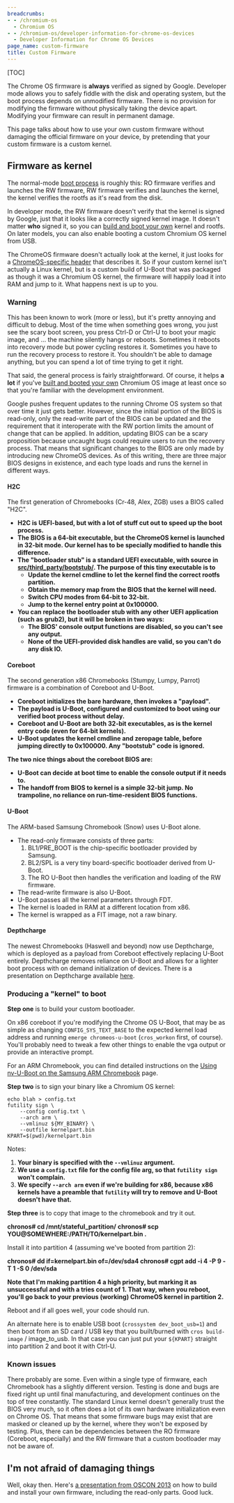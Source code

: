 ```yaml
---
breadcrumbs:
- - /chromium-os
  - Chromium OS
- - /chromium-os/developer-information-for-chrome-os-devices
  - Developer Information for Chrome OS Devices
page_name: custom-firmware
title: Custom Firmware
---
```


[TOC]

The Chrome OS firmware is **always** verified as signed by Google. Developer
mode allows you to safely fiddle with the disk and operating system, but the
boot process depends on unmodified firmware. There is no provision for modifying
the firmware without physically taking the device apart. Modifying your firmware
can result in permanent damage.

This page talks about how to use your own custom firmware without damaging the
official firmware on your device, by pretending that your custom firmware is a
custom kernel.

## Firmware as kernel

The normal-mode [boot process](/chromium-os/chromiumos-design-docs/disk-format)
is roughly this: RO firmware verifies and launches the RW firmware, RW firmware
verifies and launches the kernel, the kernel verifies the rootfs as it's read
from the disk.

In developer mode, the RW firmware doesn't verify that the kernel is signed by
Google, just that it looks like a correctly signed kernel image. It doesn't
matter **who** signed it, so you can [build and boot your
own](/chromium-os/developer-guide) kernel and rootfs. On later models, you can
also enable booting a custom Chromium OS kernel from USB.

The ChromeOS firmware doesn't actually look at the kernel, it just looks for a
[ChromeOS-specific
header](/chromium-os/chromiumos-design-docs/verified-boot-data-structures) that
describes it. So if your custom kernel isn't actually a Linux kernel, but is a
custom build of U-Boot that was packaged as though it was a Chromium OS kernel,
the firmware will happily load it into RAM and jump to it. What happens next is
up to you.

### Warning

This has been known to work (more or less), but it's pretty annoying and
difficult to debug. Most of the time when something goes wrong, you just see the
scary boot screen, you press Ctrl-D or Ctrl-U to boot your magic image, and ...
the machine silently hangs or reboots. Sometimes it reboots into recovery mode
but power cycling restores it. Sometimes you have to run the recovery process to
restore it. You shouldn't be able to damage anything, but you can spend a lot of
time trying to get it right.

That said, the general process is fairly straightforward. Of course, it helps
**a lot** if you've [built and booted your own](/chromium-os/developer-guide)
Chromium OS image at least once so that you're familiar with the development
environment.

Google pushes frequent updates to the running Chrome OS system so that over time
it just gets better. However, since the initial portion of the BIOS is
read-only, only the read-write part of the BIOS can be updated and the
requirement that it interoperate with the RW portion limits the amount of change
that can be applied. In addition, updating BIOS can be a scary proposition
because uncaught bugs could require users to run the recovery process. That
means that significant changes to the BIOS are only made by introducing new
ChromeOS devices. As of this writing, there are three major BIOS designs in
existence, and each type loads and runs the kernel in different ways.

#### **H2C**

The first generation of Chromebooks (Cr-48, Alex, ZGB) uses a BIOS called "H2C".

*   **H2C is UEFI-based, but with a lot of stuff cut out to speed up the
            boot process.**
*   **The BIOS is a 64-bit executable, but the ChromeOS kernel is
            launched in 32-bit mode. Our kernel has to be specially modified to
            handle this difference.**
*   **The "bootloader stub" is a standard UEFI executable, with source
            in
            [src/third_party/bootstub/](http://git.chromium.org/gitweb/?p=chromiumos/third_party/bootstub.git).
            The purpose of this tiny executable is to**
    *   **Update the kernel cmdline to let the kernel find the correct
                rootfs partition.**
    *   **Obtain the memory map from the BIOS that the kernel will
                need.**
    *   **Switch CPU modes from 64-bit to 32-bit.**
    *   **Jump to the kernel entry point at 0x100000.**
*   **You can replace the bootloader stub with any other UEFI
            application (such as grub2), but it will be broken in two ways:**
    *   **The BIOS' console output functions are disabled, so you can't
                see any output.**
    *   **None of the UEFI-provided disk handles are valid, so you can't
                do any disk IO.**

#### **Coreboot**

The second generation x86 Chromebooks (Stumpy, Lumpy, Parrot) firmware is a
combination of Coreboot and U-Boot.

*   **Coreboot initializes the bare hardware, then invokes a
            "payload".**
*   **The payload is U-Boot, configured and customized to boot using our
            verified boot process without delay.**
*   **Coreboot and U-Boot are both 32-bit executables, as is the kernel
            entry code (even for 64-bit kernels).**
*   **U-Boot updates the kernel cmdline and zeropage table, before
            jumping directly to 0x100000. Any "bootstub" code is ignored.**

**The two nice things about the coreboot BIOS are:**

*   **U-Boot can decide at boot time to enable the console output if it
            needs to.**
*   **The handoff from BIOS to kernel is a simple 32-bit jump. No
            trampoline, no reliance on run-time-resident BIOS functions.**

#### **U-Boot**

The ARM-based Samsung Chromebook (Snow) uses U-Boot alone.

*   The read-only firmware consists of three parts:
    1.  BL1/PRE_BOOT is the chip-specific bootloader provided by
                Samsung.
    2.  BL2/SPL is a very tiny board-specific bootloader derived from
                U-Boot.
    3.  The RO U-Boot then handles the verification and loading of the
                RW firmware.
*   The read-write firmware is also U-Boot.
*   U-Boot passes all the kernel parameters through FDT.
*   The kernel is loaded in RAM at a different location from x86.
*   The kernel is wrapped as a FIT image, not a raw binary.

#### **Depthcharge**

The newest Chromebooks (Haswell and beyond) now use Depthcharge, which is
deployed as a payload from Coreboot effectively replacing U-Boot entirely.
Depthcharge removes reliance on U-Boot and allows for a lighter boot process
with on demand initialization of devices. There is a presentation on Depthcharge
available
[here](/chromium-os/2014-firmware-summit/ChromeOS%20firmware%20summit%20-%20Depthcharge.pdf).

### Producing a "kernel" to boot

**Step one** is to build your custom bootloader.

On x86 coreboot if you're modifying the Chrome OS U-Boot, that may be as simple
as changing `CONFIG_SYS_TEXT_BASE` to the expected kernel load address and
running `emerge chromeos-u-boot` (`cros_workon` first, of course). You'll
probably need to tweak a few other things to enable the vga output or provide an
interactive prompt.

For an ARM Chromebook, you can find detailed instructions on the [Using
nv-U-Boot on the Samsung ARM Chromebook](/system/errors/NodeNotFound) page.

**Step two** is to sign your binary like a Chromium OS kernel:

```none
echo blah > config.txt
futility sign \
    --config config.txt \
    --arch arm \
    --vmlinuz ${MY_BINARY} \
    --outfile kernelpart.bin
KPART=$(pwd)/kernelpart.bin
```

Notes:

1.  **Your binary is specified with the **`--vmlinuz`** argument.**
2.  **We use a `config.txt` file for the config file arg, so that
            `futility sign` won't complain.**
3.  **We specify `--arch arm` even if we're building for x86, because
            x86 kernels have a preamble that `futility` will try to remove
            and U-Boot doesn't have that.**

**Step three** is to copy that image to the chromebook and try it out.

**chronos# cd /mnt/stateful_partition/**
**chronos# scp YOU@SOMEWHERE:/PATH/TO/kernelpart.bin .**

Install it into partition 4 (assuming we've booted from partition 2):

**chronos# dd if=kernelpart.bin of=/dev/sda4
chronos# cgpt add -i 4 -P 9 -T 1 -S 0 /dev/sda**

**Note that I'm making partition 4 a high priority, but marking it as
unsuccessful and with a tries count of 1. That way, when you reboot, you'll go
back to your previous (working) ChromeOS kernel in partition 2.**

Reboot and if all goes well, your code should run.

An alternate here is to enable USB boot (`crossystem dev_boot_usb=1`) and then
boot from an SD card / USB key that you built/burned with `cros build-image` /
image_to_usb. In that case you can just put your `${KPART}` straight into
partition 2 and boot it with Ctrl-U.

### **Known issues**

There probably are some. Even within a single type of firmware, each Chromebook
has a slightly different version. Testing is done and bugs are fixed right up
until final manufacturing, and development continues on the top of tree
constantly. The standard Linux kernel doesn't generally trust the BIOS very
much, so it often does a lot of its own hardware initialization even on Chrome
OS. That means that some firmware bugs may exist that are masked or cleaned up
by the kernel, where they won't be exposed by testing. Plus, there can be
dependencies between the RO firmware (Coreboot, especially) and the RW firmware
that a custom bootloader may not be aware of.

## I'm not afraid of damaging things

Well, okay then. Here's [a presentation from OSCON 2013](http://goo.gl/jsE8EE)
on how to build and install your own firmware, including the read-only parts.
Good luck.
